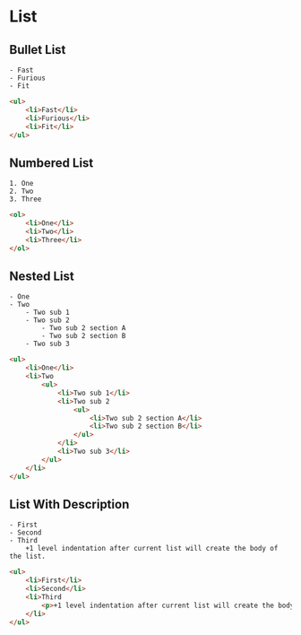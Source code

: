# List

## Bullet List

``` gr
- Fast
- Furious
- Fit
```
``` html
<ul>
	<li>Fast</li>
	<li>Furious</li>
	<li>Fit</li>
</ul>
```

## Numbered List

``` gr
1. One
2. Two 
3. Three
```
``` html
<ol>
	<li>One</li>
	<li>Two</li>
	<li>Three</li>
</ol>
```

## Nested List

``` gr
- One 
- Two 
	- Two sub 1
	- Two sub 2
		- Two sub 2 section A 
		- Two sub 2 section B
	- Two sub 3
```
``` html
<ul>
	<li>One</li>
	<li>Two
		<ul>
			<li>Two sub 1</li>
			<li>Two sub 2
				<ul>
					<li>Two sub 2 section A</li>
					<li>Two sub 2 section B</li>
				</ul>
			</li>
			<li>Two sub 3</li>
		</ul>
	</li>
</ul>
```

## List With Description
``` gr
- First 
- Second 
- Third 
	+1 level indentation after current list will create the body of the list.
```
``` html
<ul>
	<li>First</li>
	<li>Second</li>
	<li>Third
		<p>+1 level indentation after current list will create the body of the list.</p>
	</li>
</ul>
```
